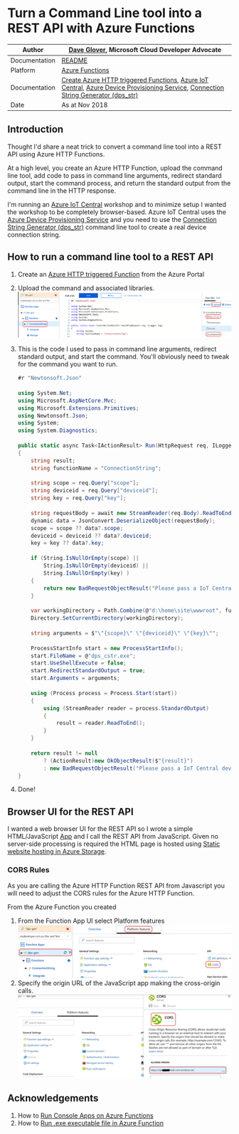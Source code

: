 ﻿# Turn a Command Line tool into a REST API with Azure Functions

|Author|[Dave Glover](https://developer.microsoft.com/en-us/advocates/dave-glover), Microsoft Cloud Developer Advocate |
|----|---|
|Documentation|[README](https://gloveboxes.github.io/Turn-a-Command-Line-tool-into-a-REST-API-with-Azure-Functions/) |
|Platform| [Azure Functions](https://docs.microsoft.com/en-us/azure/azure-functions/?WT.mc_id=twitter-article-dglover)|
|Documentation | [Create Azure HTTP triggered Functions](https://docs.microsoft.com/en-us/azure/azure-functions/functions-create-first-azure-function/?WT.mc_id=twitter-article-dglover), [Azure IoT Central](https://docs.microsoft.com/en-us/azure/iot-central/?WT.mc_id=medium-article-dglover), [Azure Device Provisioning Service](https://docs.microsoft.com/azure/iot-dps/about-iot-dps/?WT.mc_id=twitter-article-dglover), [Connection String Generator (dps_str)](https://github.com/Azure/dps-keygen) |
|Date|As at Nov 2018|

## Introduction

Thought I'd share a neat trick to convert a command line tool into a REST API using Azure HTTP Functions.

At a high level, you create an Azure HTTP Function, upload the command line tool, add code to pass in command line arguments, redirect standard output, start the command process, and return the standard output from the command line in the HTTP response.

I'm running an [Azure IoT Central](https://azure.microsoft.com/en-au/services/iot-central/) workshop and to minimize setup I wanted the workshop to be completely browser-based. Azure IoT Central uses the [Azure Device Provisioning Service](https://docs.microsoft.com/azure/iot-dps/about-iot-dps/?WT.mc_id=twitter-article-dglover) and you need to use the [Connection String Generator (dps_str)](https://github.com/Azure/dps-keygen) command line tool to create a real device connection string.

## How to run a command line tool to a REST API

1. Create an [Azure HTTP triggered Function](https://docs.microsoft.com/en-us/azure/azure-functions/functions-create-first-azure-function/?WT.mc_id=twitter-article-dglover) from the Azure Portal
2. Upload the command and associated libraries.
   ![Upload command tool](./docs/upload-file.PNG)
3. This is the code I used to pass in command line arguments, redirect standard output, and start the command. You'll obviously need to tweak for the command you want to run.

    ```c#
    #r "Newtonsoft.Json"
    
    using System.Net;
    using Microsoft.AspNetCore.Mvc;
    using Microsoft.Extensions.Primitives;
    using Newtonsoft.Json;
    using System;
    using System.Diagnostics;
    
    public static async Task<IActionResult> Run(HttpRequest req, ILogger log)
    {
        string result;
        string functionName = "ConnectionString";
    
        string scope = req.Query["scope"];
        string deviceid = req.Query["deviceid"];
        string key = req.Query["key"];
    
        string requestBody = await new StreamReader(req.Body).ReadToEndAsync();
        dynamic data = JsonConvert.DeserializeObject(requestBody);
        scope = scope ?? data?.scope;
        deviceid = deviceid ?? data?.deviceid;
        key = key ?? data?.key;
    
        if (String.IsNullOrEmpty(scope) ||
            String.IsNullOrEmpty(deviceid) ||
            String.IsNullOrEmpty(key) )
        {
            return new BadRequestObjectResult("Please pass a IoT Central device Scope, DeviceId and key (url encoded) on the query string or in the request body");
        }
    
        var workingDirectory = Path.Combine(@"d:\home\site\wwwroot", functionName);
        Directory.SetCurrentDirectory(workingDirectory);
        
        string arguments = $"\"{scope}\" \"{deviceid}\" \"{key}\"";
        
        ProcessStartInfo start = new ProcessStartInfo();
        start.FileName = @"dps_cstr.exe"; 
        start.UseShellExecute = false;
        start.RedirectStandardOutput = true;
        start.Arguments = arguments;
    
        using (Process process = Process.Start(start))
        {
            using (StreamReader reader = process.StandardOutput)
            {
                result = reader.ReadToEnd();
            }
        }
    
        return result != null
            ? (ActionResult)new OkObjectResult($"{result}")
            : new BadRequestObjectResult("Please pass a IoT Central device Scope, DeviceId and key (url encoded) on the query string or in the request body");
    }    
    ```
4. Done!

## Browser UI for the REST API

I wanted a web browser UI for the REST API so I wrote a simple HTML/JavaScript [App](dps-cstr.html) and I call the REST API from JavaScript. Given no server-side processing is required the HTML page is hosted using [Static website hosting in Azure Storage](https://docs.microsoft.com/en-us/azure/storage/blobs/storage-blob-static-website/?WT.mc_id=twitter-article-dglover).

### CORS Rules

As you are calling the Azure HTTP Function REST API from Javascript you will need to adjust the CORS rules for the Azure HTTP Function.

From the Azure Function you created

1. From the Function App UI select Platform features
    ![Set CORS rules](./docs/cors-rules.jpg)
2. Specify the origin URL of the JavaScript app making the cross-origin calls.
    ![create CORS rule](./docs/set-cors-rule.jpg)

## Acknowledgements

1. How to [Run Console Apps on Azure Functions](https://azure.microsoft.com/en-au/resources/samples/functions-dotnet-migrating-console-apps/)
2. How to [Run .exe executable file in Azure Function](https://stackoverflow.com/questions/45348498/run-exe-executable-file-in-azure-function)
